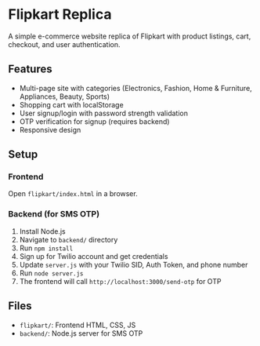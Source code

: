 # Flipkart Replica

A simple e-commerce website replica of Flipkart with product listings, cart, checkout, and user authentication.

## Features
- Multi-page site with categories (Electronics, Fashion, Home & Furniture, Appliances, Beauty, Sports)
- Shopping cart with localStorage
- User signup/login with password strength validation
- OTP verification for signup (requires backend)
- Responsive design

## Setup

### Frontend
Open `flipkart/index.html` in a browser.

### Backend (for SMS OTP)
1. Install Node.js
2. Navigate to `backend/` directory
3. Run `npm install`
4. Sign up for Twilio account and get credentials
5. Update `server.js` with your Twilio SID, Auth Token, and phone number
6. Run `node server.js`
7. The frontend will call `http://localhost:3000/send-otp` for OTP

## Files
- `flipkart/`: Frontend HTML, CSS, JS
- `backend/`: Node.js server for SMS OTP